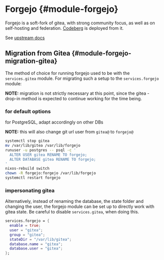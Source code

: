 # Forgejo {#module-forgejo}

Forgejo is a soft-fork of gitea, with strong community focus, as well
as on self-hosting and federation. [Codeberg](https://codeberg.org) is
deployed from it.

See [upstream docs](https://forgejo.org/docs/latest/)

## Migration from Gitea {#module-forgejo-migration-gitea}

The method of choice for running forgejo used to be with the
`services.gitea` module. For migrating such a setup to the
`services.forgejo` module:

**NOTE:** migration is not strictly necessary at this point, since the
gitea - drop-in method is expected to continue working for the time
being.

### for default options

for PostgreSQL, adapt accordingly on other DBs

**NOTE:** this will also change git url user from `gitea@` to `forgejo@`

```sh
systemctl stop gitea
mv /var/lib/gitea /var/lib/forgejo
runuser -u postgres -- psql -c '
  ALTER USER gitea RENAME TO forgejo;
  ALTER DATABASE gitea RENAME TO forgejo;
'
nixos-rebuild switch
chown -R forgejo:forgejo /var/lib/forgejo
systemctl restart forgejo
```

### impersonating gitea

Alternatively, instead of renaming the database, the state folder and
changing the user, the forgejo module can be set up to directly work
with gitea state. Be careful to disable `services.gitea`, when doing
this.

```nix
services.forgejo = {
  enable = true;
  user = "gitea";
  group = "gitea";
  stateDir = "/var/lib/gitea";
  database.name = "gitea";
  database.user = "gitea";
};
```

